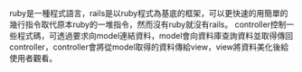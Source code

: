 
ruby是一種程式語言，rails是以ruby程式為基底的框架，可以更快速的用簡單的幾行指令取代原本ruby的一堆指令，然而沒有ruby就沒有rails。
controller控制一些程式碼，可透過要求向model連結資料，model會向資料庫查詢資料並取得傳回controller，controller會將從model取得的資料傳給view，view將資料美化後給使用者觀看。
